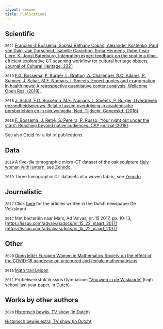```yaml
---
layout: resume
title: Publications
---
```


## Scientific

`2021`
[Francien G.Bossema, Sophia Bethany Coban, Alexander Kostenko, Paul van Duin, Jan Dorscheid, Isabelle Garachon, Erma Hermens, Robert van Liere, K. Joost Batenburg, Integrating expert feedback on the spot in a time-efficient explorative CT scanning workflow for cultural heritage objects, Journal of Cultural Heritage, 2021](https://www.sciencedirect.com/science/article/pii/S1296207421000558)

`2019`
[F.G. Bossema, P. Burger, L. Bratton, A. Challenger, R.C. Adams, P. Sumner, J. Schat, M.E. Numans, I. Smeets, Expert quotes and exaggeration in health news: A retrospective quantitative content analysis, Wellcome Open Res. (2019)](https://doi.org/10.12688/wellcomeopenres.15147.2).

`2018`
[J. Schat, F.G. Bossema, M.E. Numans, I. Smeets, P. Burger, Overdreven gezondheidsnieuws: Relatie tussen overdrijving in academische persberichten en in nieuwsmedia, Ned. Tijdschr. Geneeskd. (2018)](https://www.ntvg.nl/artikelen/overdreven-gezondheidsnieuws).

`2018`
[F. Bossema, J. Retrê, S. Pereira, P. Russo, ‘Your night out under the stars’: Reaching beyond native audiences, CAP journal (2018)](https://www.capjournal.org/issues/24/24_40.php).

See also [Orcid](https://orcid.org/0000-0001-5668-5326) for a list of publications. 

## Data 
`2019`
A five-tile tomographic micro-CT dataset of the oak sculpture [Holy woman with lantern](https://www.rijksmuseum.nl/nl/collectie/BK-NM-9253), see [Zenodo](https://zenodo.org/record/3747192#.X5bWcYhKg2w).

`2019`
Three tomographic CT datasets of a woven fabric, see [Zenodo](https://zenodo.org/record/3741311#.X5f0-IhKg2w).

## Journalistic

`2017`
Click [here](https://www.volkskrant.nl/auteur/francien-bossema) for the articles written in the Dutch newspaper De Volkskrant. 

`2017`
Met bacteriën naar Mars, Ad Valvas, nr. 15 2017, pp. 10-13, [https://issuu.com/advalvas/docs/nr_15_22_maart_2017](https://issuu.com/advalvas/docs/nr_15_22_maart_2017) 


## Other
`2020`
[Open letter Europen Women in Mathematics Society on the effect of the COVID-19 pandemic on untenured and female mathematicians](https://www.europeanwomeninmaths.org/ewm-open-letter-on-the-covid-19-pandemic/)

`2016`
[Math trail Leiden](https://www.universiteitleiden.nl/en/news/2017/01/math-trail-leiden)

`2011`
Profielwerkstuk Vossius Gymnasium ['Vrouwen in de Wiskunde'](https://cdn.atria.nl/epublications/IAV_B00104502.pdf) (high school last year paper, in Dutch) 

## Works by other authors

`2020`
[Historisch bewijs, TV show (in Dutch)](https://www.npostart.nl/historisch-bewijs/04-03-2020/AT_2127977)

[Historisch bewijs extra, TV show (in Dutch)](https://www.npostart.nl/historisch-bewijs-extra/04-03-2020/WO_AT_15997049)

<!-- ### Footer 

Last updated: October 2020 -->


